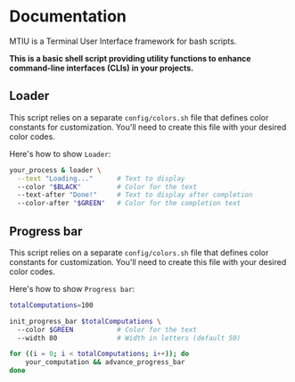 # Documentation 

MTIU is a Terminal User Interface framework for bash scripts. 

**This is a basic shell script providing utility functions to enhance command-line interfaces (CLIs) in your projects.**

## Loader

This script relies on a separate `config/colors.sh` file that defines color constants for customization. You'll need to create this file with your desired color codes.

Here's how to show `Loader`:

```bash
your_process & loader \
  --text "Loading..."      # Text to display
  --color "$BLACK"         # Color for the text
  --text-after "Done!"     # Text to display after completion
  --color-after "$GREEN"   # Color for the completion text
```

  ## Progress bar

This script relies on a separate `config/colors.sh` file that defines color constants for customization. You'll need to create this file with your desired color codes.

Here's how to show `Progress bar`:

```bash
totalComputations=100

init_progress_bar $totalComputations \ 
  --color $GREEN           # Color for the text
  --width 80               # Width in letters (default 50)

for ((i = 0; i < totalComputations; i++)); do
    your_computation && advance_progress_bar
done
       
```